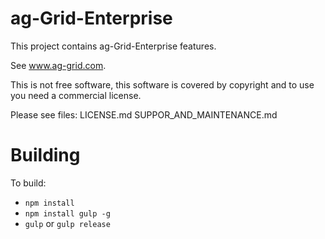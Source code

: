 
ag-Grid-Enterprise
==============

This project contains ag-Grid-Enterprise features.

See www.ag-grid.com.

This is not free software, this software is covered by copyright and to use you need a commercial license.

Please see files:
LICENSE.md
SUPPOR_AND_MAINTENANCE.md

Building
==============

To build:
- `npm install`
- `npm install gulp -g`
- `gulp` or `gulp release`
